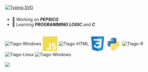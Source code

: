 <a href="https://git.io/typing-svg"><img src="https://readme-typing-svg.demolab.com?font=Space+Grotesk&weight=100&size=30&duration=3000&pause=1000&color=F733C2&center=true&multiline=true&random=false&width=435&lines=Software+Engineer+Student" alt="Typing SVG" /></a>
###
- 💼 Working on *__PEPSICO__*
- 📝 Learning *__PROGRAMMING LOGIC__* and *__C__*

<div style="display: inline_block"><br>
  <img align="center" alt="Tiago-Windows" height="50" width="50" src="https://cdn.jsdelivr.net/gh/devicons/devicon@latest/icons/java/java-original.svg" />
  <img align="center" alt="Tiago-Js" height="50" width="50" src="https://raw.githubusercontent.com/devicons/devicon/master/icons/javascript/javascript-plain.svg">
  <img align="center" alt="Tiago-HTML" height="50" width="50" src="https://cdn.jsdelivr.net/gh/devicons/devicon/icons/html5/html5-original.svg">
  <img align="center" alt="Tiago-CSS" height="50" width="50" src="https://raw.githubusercontent.com/devicons/devicon/master/icons/css3/css3-original.svg">
  <img align="center" alt="Tiago-Python" height="50" width="50" src="https://raw.githubusercontent.com/devicons/devicon/master/icons/python/python-original.svg">
  <img align="center" alt="Tiago-R" height="50" width="50" src="https://cdn.jsdelivr.net/gh/devicons/devicon/icons/r/r-original.svg">
  <img align="center" alt="Tiago-Linux" height="50" width="50" src="https://cdn.jsdelivr.net/gh/devicons/devicon/icons/linux/linux-original.svg">
  <img align="center" alt="Tiago-Windows" height="50" width="50" src="https://cdn.jsdelivr.net/gh/devicons/devicon/icons/windows8/windows8-original.svg">

          

          
</div>
<br/>
<div>
<a href="https://github.com/TiagoGrebogi">
<img loading="lazy" height="200em" src="https://github-readme-stats.vercel.app/api/top-langs/?username=TiagoGrebogi&layout=compact&langs_count=7&theme=dark"/>
</div>
<!--
**TiagoGrebogi/TiagoGrebogi** is a ✨ _special_ ✨ repository because its `README.md` (this file) appears on your GitHub profile.

Here are some ideas to get you started:

-  ...
-  ...
- 👯 I’m looking to collaborate on ...
- 🤔 I’m looking for help with ...
- 💬 Ask me about ...
- 📫 How to reach me: ...
- 😄 Pronouns: ...
- ⚡ Fun fact: ...
-->
